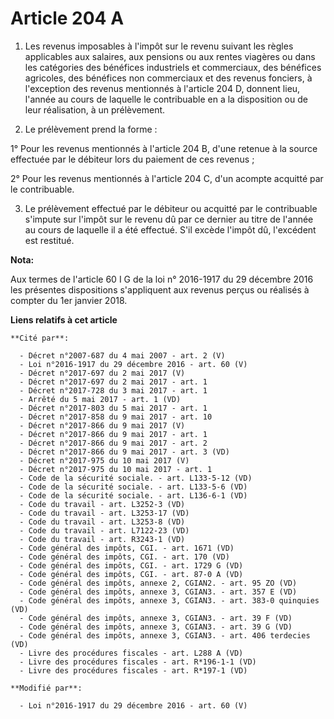# Article 204 A

1. Les revenus imposables à l'impôt sur le revenu suivant les règles applicables aux salaires, aux pensions ou aux rentes
viagères ou dans les catégories des bénéfices industriels et commerciaux, des bénéfices agricoles, des bénéfices non
commerciaux et des revenus fonciers, à l'exception des revenus mentionnés à l'article 204 D, donnent lieu, l'année au cours
de laquelle le contribuable en a la disposition ou de leur réalisation, à un prélèvement.

2. Le prélèvement prend la forme :

1° Pour les revenus mentionnés à l'article 204 B, d'une retenue à la source effectuée par le débiteur lors du paiement de ces
revenus ;

2° Pour les revenus mentionnés à l'article 204 C, d'un acompte acquitté par le contribuable.

3. Le prélèvement effectué par le débiteur ou acquitté par le contribuable s'impute sur l'impôt sur le revenu dû par ce
dernier au titre de l'année au cours de laquelle il a été effectué. S'il excède l'impôt dû, l'excédent est restitué.

**Nota:**

Aux termes de l'article 60 I G de la loi n° 2016-1917 du 29 décembre 2016 les présentes dispositions s'appliquent aux revenus
perçus ou réalisés à compter du 1er janvier 2018.

**Liens relatifs à cet article**

	**Cité par**:

	  - Décret n°2007-687 du 4 mai 2007 - art. 2 (V)
	  - Loi n°2016-1917 du 29 décembre 2016 - art. 60 (V)
	  - Décret n°2017-697 du 2 mai 2017 (V)
	  - Décret n°2017-697 du 2 mai 2017 - art. 1
	  - Décret n°2017-728 du 3 mai 2017 - art. 1
	  - Arrêté du 5 mai 2017 - art. 1 (VD)
	  - Décret n°2017-803 du 5 mai 2017 - art. 1
	  - Décret n°2017-858 du 9 mai 2017 - art. 10
	  - Décret n°2017-866 du 9 mai 2017 (V)
	  - Décret n°2017-866 du 9 mai 2017 - art. 1
	  - Décret n°2017-866 du 9 mai 2017 - art. 2
	  - Décret n°2017-866 du 9 mai 2017 - art. 3 (VD)
	  - Décret n°2017-975 du 10 mai 2017 (V)
	  - Décret n°2017-975 du 10 mai 2017 - art. 1
	  - Code de la sécurité sociale. - art. L133-5-12 (VD)
	  - Code de la sécurité sociale. - art. L133-5-6 (VD)
	  - Code de la sécurité sociale. - art. L136-6-1 (VD)
	  - Code du travail - art. L3252-3 (VD)
	  - Code du travail - art. L3253-17 (VD)
	  - Code du travail - art. L3253-8 (VD)
	  - Code du travail - art. L7122-23 (VD)
	  - Code du travail - art. R3243-1 (VD)
	  - Code général des impôts, CGI. - art. 1671 (VD)
	  - Code général des impôts, CGI. - art. 170 (VD)
	  - Code général des impôts, CGI. - art. 1729 G (VD)
	  - Code général des impôts, CGI. - art. 87-0 A (VD)
	  - Code général des impôts, annexe 2, CGIAN2. - art. 95 ZO (VD)
	  - Code général des impôts, annexe 3, CGIAN3. - art. 357 E (VD)
	  - Code général des impôts, annexe 3, CGIAN3. - art. 383-0 quinquies (VD)
	  - Code général des impôts, annexe 3, CGIAN3. - art. 39 F (VD)
	  - Code général des impôts, annexe 3, CGIAN3. - art. 39 G (VD)
	  - Code général des impôts, annexe 3, CGIAN3. - art. 406 terdecies (VD)
	  - Livre des procédures fiscales - art. L288 A (VD)
	  - Livre des procédures fiscales - art. R*196-1-1 (VD)
	  - Livre des procédures fiscales - art. R*197-1 (VD)

	**Modifié par**:

	  - Loi n°2016-1917 du 29 décembre 2016 - art. 60 (V)
